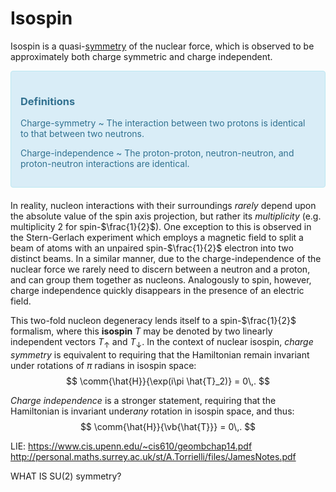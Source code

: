 Isospin
=======
<!-- TODO: symmetry link broken-->
Isospin is a quasi-[symmetry](../../quantum-mechanics/symmetry.md) of the nuclear force, which is observed to be approximately both charge symmetric and charge independent.

<div style="padding:15px;margin-bottom:20px;border:1px solid transparent;border-radius:4px;color:#31708f;background-color:#d9edf7
;border-color:#bce8f1;">
    
### Definitions
Charge-symmetry
~ The interaction between two protons is identical to that between two neutrons. 

   
Charge-independence 
~ The proton-proton, neutron-neutron, and proton-neutron interactions are identical. 
    
</div>
<!-- TODO: Anchor understanding of what "rotations" mean in isospin space -->

In reality, nucleon interactions with their surroundings *rarely* depend upon the absolute value of the spin axis projection, but rather its *multiplicity* (e.g. multiplicity 2 for spin-$\frac{1}{2}$). One exception to this is observed in the Stern-Gerlach experiment which employs a magnetic field to split a beam of atoms with an unpaired spin-$\frac{1}{2}$ electron into two distinct beams.
In a similar manner, due to the charge-independence of the nuclear force we rarely need to discern between a neutron and a proton, and can group them together as nucleons. Analogously to spin, however, charge independence quickly disappears in the presence of an electric field. 

This two-fold nucleon degeneracy lends itself to a spin-$\frac{1}{2}$ formalism, where this **isospin** $T$ may be denoted by two linearly independent vectors $T_\uparrow$ and $T_\downarrow$. 
In the context of nuclear isospin, *charge symmetry* is equivalent to requiring that the Hamiltonian remain invariant under rotations of $\pi$ radians in isospin space:
$$
     \comm{\hat{H}}{\exp(i\pi \hat{T}_2)} = 0\,.
$$
<!-- NOTE: Here a rotation about the T2 axis is given to flip -->
*Charge independence* is a stronger statement, requiring that the Hamiltonian is invariant under*any* rotation in isospin space, and thus:
$$
    \comm{\hat{H}}{\vb{\hat{T}}} = 0\,.
$$

LIE:
https://www.cis.upenn.edu/~cis610/geombchap14.pdf
http://personal.maths.surrey.ac.uk/st/A.Torrielli/files/JamesNotes.pdf

WHAT IS SU(2) symmetry?


[^quarks]: https://www.hep.phy.cam.ac.uk/~thomson/lectures/partIIIparticles/Handout7_2009.pdf